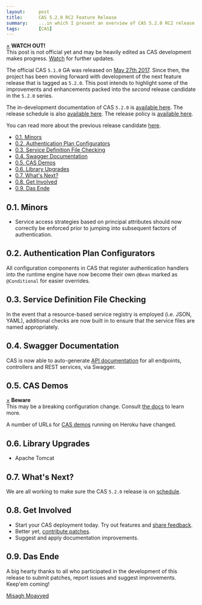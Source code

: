 ```yaml
---
layout:     post
title:      CAS 5.2.0 RC2 Feature Release
summary:    ...in which I present an overview of CAS 5.2.0 RC2 release.
tags:       [CAS]
---
```



<div class="alert alert-danger">
  <a href="#" class="close" data-dismiss="alert" aria-label="close">&times;</a>
  <strong>WATCH OUT!</strong><br/>This post is not official yet and may be heavily edited as CAS development makes progress. <a href="https://apereo.github.io/feed.xml">Watch</a> for further updates.
</div>

The official CAS `5.1.0` GA was released on [May 27th 2017](https://github.com/apereo/cas/releases/tag/v5.1.0). Since then,
the project has been moving forward with development of the next feature release
that is tagged as `5.2.0`. This post intends to highlight some of the improvements
and enhancements packed into the *second* release candidate in the `5.2.0` series.

The in-development documentation of CAS `5.2.0` is [available here](https://apereo.github.io/cas/development/).
The release schedule is also [available here](https://github.com/apereo/cas/milestones). The release policy
is [available here](https://apereo.github.io/cas/developer/Release-Policy.html).

You can read more about the previous release candidate [here](https://apereo.github.io/2017/06/30/520rc1-release/).

<!-- TOC -->

- [0.1. Minors](#01-minors)
- [0.2. Authentication Plan Configurators](#02-authentication-plan-configurators)
- [0.3. Service Definition File Checking](#03-service-definition-file-checking)
- [0.4. Swagger Documentation](#04-swagger-documentation)
- [0.5. CAS Demos](#05-cas-demos)
- [0.6. Library Upgrades](#06-library-upgrades)
- [0.7. What's Next?](#07-whats-next)
- [0.8. Get Involved](#08-get-involved)
- [0.9. Das Ende](#09-das-ende)

<!-- /TOC -->

## 0.1. Minors

- Service access strategies based on principal attributes should now correctly be enforced prior to jumping into subsequent factors of authentication.

## 0.2. Authentication Plan Configurators

All configuration components in CAS that register authentication handlers into the runtime engine have now become their own `@Bean` marked as `@Conditional` for easier overrides.

## 0.3. Service Definition File Checking

In the event that a resource-based service registry is employed (i.e. JSON, YAML), additional checks are now built in to ensure that the service files are named appropriately.
 
## 0.4. Swagger Documentation

CAS is now able to auto-generate [API documentation](https://apereo.github.io/cas/development/integration/Swagger-Integration.html) for all endpoints, controllers and REST services, via Swagger.

## 0.5. CAS Demos

<div class="alert alert-warning">
  <a href="#" class="close" data-dismiss="alert" aria-label="close">&times;</a>
  <strong>Beware</strong><br/>This may be a breaking configuration change. 
  Consult <a href="https://apereo.github.io/cas/development/">the docs</a> to learn more.
</div>


A number of URLs for [CAS demos](https://apereo.github.io/cas/development/#demos) running on Heroku have changed.

## 0.6. Library Upgrades

- Apache Tomcat

## 0.7. What's Next?

We are all working to make sure the CAS `5.2.0` release is on [schedule](https://github.com/apereo/cas/milestones).

## 0.8. Get Involved

- Start your CAS deployment today. Try out features and [share feedback](https://apereo.github.io/cas/Mailing-Lists.html).
- Better yet, [contribute patches](https://apereo.github.io/cas/developer/Contributor-Guidelines.html).
- Suggest and apply documentation improvements.

## 0.9. Das Ende

A big hearty thanks to all who participated in the development of this release to submit patches, report issues and suggest improvements. Keep'em coming!

[Misagh Moayyed](https://twitter.com/misagh84)
